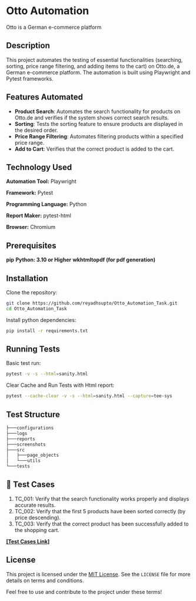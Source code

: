 # Otto Automation

Otto is a German e-commerce platform

## Description

This project automates the testing of essential functionalities (searching, sorting, price range filtering, and adding items to the cart) on Otto.de, a German e-commerce platform. The automation is built using Playwright and Pytest frameworks.

## Features Automated

- **Product Search**: Automates the search functionality for products on Otto.de and verifies if the system shows correct search results.
- **Sorting**: Tests the sorting feature to ensure products are displayed in the desired order.
- **Price Range Filtering**: Automates filtering products within a specified price range.
 - **Add to Cart**: Verifies that the correct product is added to the cart.

## Technology Used

**Automation Tool:** Playwright

**Framework:** Pytest

**Programming Language:** Python

**Report Maker:** pytest-html

**Browser:** Chromium

## Prerequisites
**pip** 
**Python: 3.10 or Higher**
**wkhtmltopdf (for pdf generation)**


## Installation

Clone the repository:

```bash
git clone https://github.com/reyadhsupto/Otto_Automation_Task.git
cd Otto_Automation_Task
```

Install python dependencies:

```bash
pip install -r requirements.txt
```
## Running Tests

Basic test run:

```bash
pytest -v -s --html=sanity.html
```
Clear Cache and Run Tests with Html report:
```bash
pytest --cache-clear -v -s --html=sanity.html --capture=tee-sys
```

## Test Structure

```bash
├───configurations
├───logs
├───reports
├───screenshots
├───src
│   ├───page_objects
│   └───utils
└───tests
```
## 🔗 Test Cases
1. TC_001: Verify that the search functionality works properly and displays accurate results.
2. TC_002: Verify that the first 5 products have been sorted correctly (by price descending).
3. TC_003: Verify that the correct product has been successfully added to the shopping cart.

**[[Test Cases Link]](https://docs.google.com/spreadsheets/d/12hnMMQ7QgGnYi5IH02trE9dvxzZwbqKh3gnIYYphYKo/edit?usp=sharing)**

## License

This project is licensed under the [MIT License](LICENSE). See the `LICENSE` file for more details on terms and conditions.

Feel free to use and contribute to the project under these terms!